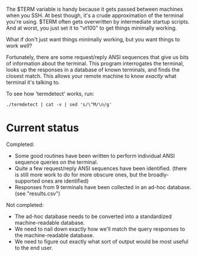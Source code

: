 The $TERM variable is handy because it gets passed between machines when you SSH.  At best though, it's a crude approximation of the terminal you're using.  $TERM often gets overwritten by intermediate startup scripts.  And at worst, you just set it to "vt100" to get things minimally working.

What if don't just want things minimally working, but you want things to work *well*?

Fortunately, there are some request/reply ANSI sequences that give us bits of information about the terminal.  This program interrogates the terminal, looks up the responses in a database of known terminals, and finds the closest match.  This allows your remote machine to know *exactly* what terminal it's talking to.

To see how 'termdetect' works, run:

    ./termdetect | cat -v | sed 's/\^M/\n/g'

# Current status

Completed:

* Some good routines have been written to perform individual ANSI sequence queries on the terminal.
* Quite a few request/reply ANSI sequences have been identified.  (there is still more work to do for more obscure ones, but the broadly-supported ones are identified)
* Responses from 9 terminals have been collected in an ad-hoc database.  (see "results.csv")

Not completed:

* The ad-hoc database needs to be converted into a standardized machine-readable database.
* We need to nail down exactly how we'll match the query responses to the machine-readable database.
* We need to figure out exactly what sort of output would be most useful to the end user.
